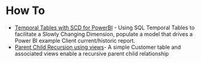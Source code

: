 # How To

* [Temporal Tables with SCD for PowerBI](./TemporalTablesSCD#temporal-table-scd) - Using SQL Temporal Tables to facilitate a Slowly Changing Dimension, populate a model that drives a Power BI example Client current/historic report. 
* [Parent Child Recursion using views](./RecursiveView)- A simple Customer table and associated views enable a recursive parent child relationship  
